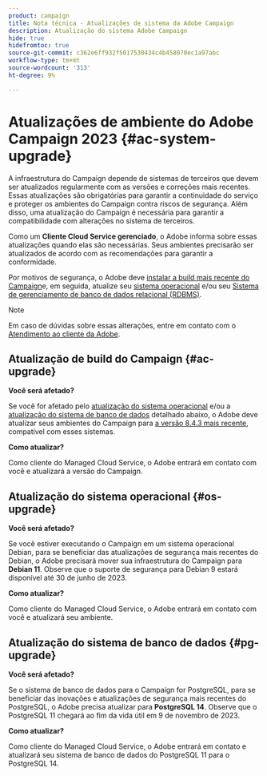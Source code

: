 ```yaml
---
product: campaign
title: Nota técnica - Atualizações de sistema da Adobe Campaign
description: Atualização do sistema Adobe Campaign
hide: true
hidefromtoc: true
source-git-commit: c362e6ff932f5017530434c4b458070ec1a97abc
workflow-type: tm+mt
source-wordcount: '313'
ht-degree: 9%

---
```


# Atualizações de ambiente do Adobe Campaign 2023 {#ac-system-upgrade}

A infraestrutura do Campaign depende de sistemas de terceiros que devem ser atualizados regularmente com as versões e correções mais recentes. Essas atualizações são obrigatórias para garantir a continuidade do serviço e proteger os ambientes do Campaign contra riscos de segurança. Além disso, uma atualização do Campaign é necessária para garantir a compatibilidade com alterações no sistema de terceiros.

Como um **Cliente Cloud Service gerenciado**, o Adobe informa sobre essas atualizações quando elas são necessárias. Seus ambientes precisarão ser atualizados de acordo com as recomendações para garantir a conformidade.

Por motivos de segurança, o Adobe deve [instalar a build mais recente do Campaign](#ac-upgrade)e, em seguida, atualize seu [sistema operacional](#os-upgrade) e/ou seu [Sistema de gerenciamento de banco de dados relacional (RDBMS)](#pg-upgrade).

>[!NOTE]
>
>Em caso de dúvidas sobre essas alterações, entre em contato com o [Atendimento ao cliente da Adobe](https://helpx.adobe.com/br/enterprise/using/support-for-experience-cloud.html).
>

## Atualização de build do Campaign {#ac-upgrade}

**Você será afetado?**

Se você for afetado pelo [atualização do sistema operacional](#os-upgrade) e/ou a [atualização do sistema de banco de dados](#pg-upgrade) detalhado abaixo, o Adobe deve atualizar seus ambientes do Campaign para [a versão 8.4.3 mais recente](../../v8/start/release-notes.md), compatível com esses sistemas.

**Como atualizar?**

Como cliente do Managed Cloud Service, o Adobe entrará em contato com você e atualizará a versão do Campaign.

## Atualização do sistema operacional {#os-upgrade}

**Você será afetado?**

Se você estiver executando o Campaign em um sistema operacional Debian, para se beneficiar das atualizações de segurança mais recentes do Debian, o Adobe precisará mover sua infraestrutura do Campaign para **Debian 11**. Observe que o suporte de segurança para Debian 9 estará disponível até 30 de junho de 2023.

**Como atualizar?**

Como cliente do Managed Cloud Service, o Adobe entrará em contato com você e atualizará seu ambiente.

## Atualização do sistema de banco de dados {#pg-upgrade}

**Você será afetado?**

Se o sistema de banco de dados para o Campaign for PostgreSQL, para se beneficiar das inovações e atualizações de segurança mais recentes do PostgreSQL, o Adobe precisa atualizar para **PostgreSQL 14**. Observe que o PostgreSQL 11 chegará ao fim da vida útil em 9 de novembro de 2023.

**Como atualizar?**

Como cliente do Managed Cloud Service, o Adobe entrará em contato e atualizará seu sistema de banco de dados do PostgreSQL 11 para o PostgreSQL 14.
